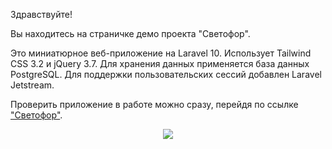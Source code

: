<p>Здравствуйте!</p>
<p>Вы находитесь на страничке демо проекта "Светофор".</p>
<p>Это миниатюрное веб-приложение на Laravel 10. Использует Tailwind CSS 3.2 и jQuery 3.7. Для хранения данных применяется база данных PostgreSQL. Для поддержки пользовательских сессий добавлен Laravel Jetstream.</p>
<p>Проверить приложение в работе можно сразу, перейдя по ссылке <a href="https://traffic-light.my-just.ru" target="_blank">"Светофор"</a>.</p>
<p align="center"><a href="https://traffic-light.my-just.ru" target="_blank"><img src="https://laravel-sokoban.my-just.ru/Traffic-Light.jpg"></a></p>